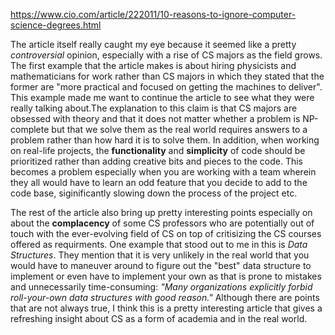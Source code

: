 https://www.cio.com/article/222011/10-reasons-to-ignore-computer-science-degrees.html

The article itself really caught my eye because it seemed like a pretty *controversial* opinion, especially with a rise of CS majors as 
the field grows. The first example that the article makes is about hiring physicists and mathematicians for work rather than CS majors 
in which they stated that the former are "more practical and focused on getting the machines to deliver". This example made me want to 
continue the article to see what they were really talking about.The explanation to this claim is that CS majors are obsessed with 
theory and that it does not matter whether a problem is NP-complete but that we solve them as the real world requires answers to a 
problem rather than how hard it is to solve them. In addition, when working on real-life projects, the **functionality** and 
**simplicity** of 
code should be prioritized rather than adding creative bits and pieces to the code. This becomes a problem especially when you are 
working with a team wherein they all would have to learn an odd feature that you decide to add to the code base, siginificantly slowing 
down the process of the project etc. 

The rest of the article also bring up pretty interesting points especially on about the **complacency** of some CS professors who are 
potentially out of touch with the ever-evolving field of CS on top of critisizing the CS courses offered as requirments. One example 
that stood out to me in this is *Data Structures*. They mention that it is very unlikely in the real world that you would have to 
maneuver around to figure out the "best" data structure to implement or even have to implement your own as that is prone to mistakes 
and unnecessarily time-consuming: *"Many organizations explicitly forbid roll-your-own data structures with good reason."* Although 
there 
are points that are not always true, I think this is a pretty interesting article that gives a refreshing insight about CS as a form of 
academia and in the real world. 
